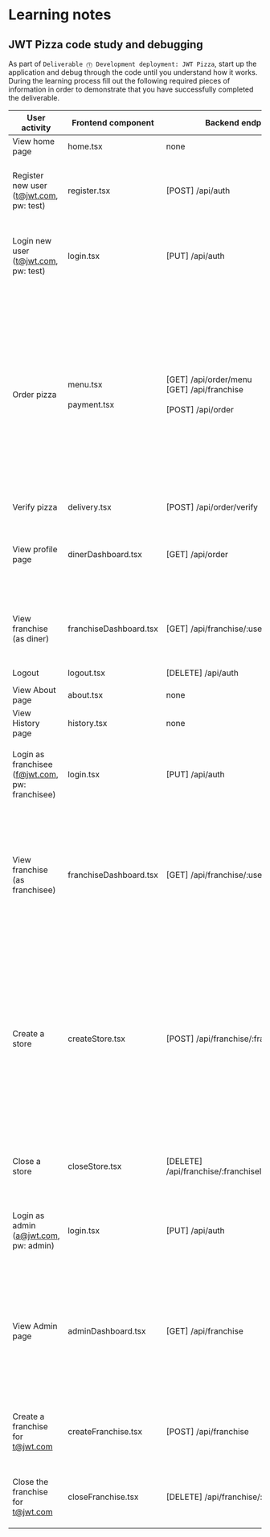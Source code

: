 # Learning notes



## JWT Pizza code study and debugging

As part of `Deliverable ⓵ Development deployment: JWT Pizza`, start up the application and debug through the code until you understand how it works. During the learning process fill out the following required pieces of information in order to demonstrate that you have successfully completed the deliverable.

| User activity                                       | Frontend component | Backend endpoints | Database SQL |
| --------------------------------------------------- | ------------------ | ----------------- | ------------ |
| View home page                                      |      home.tsx      |       none        |    none      |
| Register new user<br/>(t@jwt.com, pw: test)         |       register.tsx             | [POST] /api/auth |    **addUser(user)** </br> insert user `INSERT INTO user (name, email, password) VALUES (?, ?, ?)` <br/>  insert user role `INSERT INTO userRole (userId, role, objectId) VALUES (?, ?, ?)`                          |              
| Login new user<br/>(t@jwt.com, pw: test)            |    login.tsx       |  [PUT]  /api/auth |   **getUser(user)** <br/> get user to check password `SELECT * FROM user WHERE email=?`</br> get role with  <br/>`SELECT * FROM userRole WHERE userId=?`       |
| Order pizza                                         |         menu.tsx <br/><br/> payment.tsx          |   [GET] /api/order/menu <br/>  [GET] /api/franchise <br/> <br/> [POST] /api/order         | MENU </br> **getMenu()** </br> `SELECT * FROM menu`  <br/> **getFranchise(user id)** <br/> get list of franchises  `SELECT id, name FROM franchise` <br/> get stores from each franchise  `SELECT id, name FROM store WHERE franchiseId=?`   <br/><br/> PAYMENT </br>**addDinerOrder(user, orderReq)** <br/> add order to diner `INSERT INTO dinerOrder (dinerId, franchiseId, storeId, date) VALUES (?, ?, ?, now())` <br/> add each item to an order `INSERT INTO orderItem (orderId, menuId, description, price) VALUES (?, ?, ?, ?)`  |
| Verify pizza                                        |        delivery.tsx            |    [POST] /api/order/verify             |      None        |
| View profile page                                   |       dinerDashboard.tsx             |        [GET] /api/order           |     **getOrders(user, page = 1)** </br> get orders  `SELECT id, franchiseId, storeId, date FROM dinerOrder WHERE dinerId=? LIMIT ${offset}` </br> get items from each order `SELECT id, menuId, description, price FROM orderItem WHERE orderId=?`    |
| View franchise<br/>(as diner)                       |   franchiseDashboard.tsx                 |     [GET] /api/franchise/:userId             |      **getUserFranchise(userId)**   </br> `SELECT objectId FROM userRole WHERE role='franchisee' AND userId=?` - diner has no franchise, getuserFranchise returns after this sql      |
| Logout                                              |      logout.tsx | [DELETE]  /api/auth  |      logoutUser() `DELETE FROM auth WHERE token=?`        |
| View About page                                     |           about.tsx         |     none              |     none         |
| View History page                                   |          history.tsx          |     none              |      none        |
| Login as franchisee<br/>(f@jwt.com, pw: franchisee) |        login.tsx            |      [PUT] /api/auth             |  ***same login***  -- **getUser(user)** <br/> get user to check password `SELECT * FROM user WHERE email=?`</br> get role with  <br/>`SELECT * FROM userRole WHERE userId=?    |
| View franchise<br/>(as franchisee)                  |         franchiseDashboard.tsx           |         [GET] /api/franchise/:userId           |      **getUserFranchise(userId)**  </br> get franchiseIds `SELECT objectId FROM userRole WHERE role='franchisee' AND userId=?` <br/>  get franchises `SELECT id, name FROM franchise WHERE id in (${franchiseIds.join(',')})`   </br> </br> *then getUserFranchise  calls getfranchise()  on each franchise* which returns franchise admins and stores |
| Create a store                                      |        createStore.tsx            |     [POST] /api/franchise/:franchiseId/store          |    **getFranchise()**<br/> gets admins and stores `SELECT u.id, u.name, u.email FROM userRole AS ur JOIN user AS u ON u.id=ur.userId WHERE ur.objectId=? AND ur.role='franchisee'` </br>   `SELECT s.id, s.name, COALESCE(SUM(oi.price), 0) AS totalRevenue FROM dinerOrder AS do JOIN orderItem AS oi ON do.id=oi.orderId RIGHT JOIN store AS s ON s.id=do.storeId WHERE s.franchiseId=? GROUP BY s.id`  <br/></br>  if user is admin **createStore()** <br/>`INSERT INTO store (franchiseId, name) VALUES (?, ?)` |
| Close a store                                       |     closeStore.tsx               |    [DELETE] /api/franchise/:franchiseId/store/:storeId               |    **getFranchise(franchise)** see above </br></br> **deleteStore(franchise)** `DELETE FROM store WHERE franchiseId=? AND id=?`         |
| Login as admin<br/>(a@jwt.com, pw: admin)           |       login.tsx             |      [PUT]  /api/auth             |   ***same login***  -- **getUser(user)** <br/> get user to check password `SELECT * FROM user WHERE email=?`</br> get role with  <br/>`SELECT * FROM userRole WHERE userId=?  |
| View Admin page                                     |        adminDashboard.tsx            |     [GET] /api/franchise              |     **getUserFranchise(userId)**  </br> get franchiseIds `SELECT objectId FROM userRole WHERE role='franchisee' AND userId=?` <br/>  get franchises `SELECT id, name FROM franchise WHERE id in (${franchiseIds.join(',')})`   </br> </br> *then getUserFranchise  calls getfranchise()  on each franchise* which returns franchise admins and stores ||
| Create a franchise for t@jwt.com                    |      createFranchise.tsx              |     [POST] /api/franchise              |     **createFranchise(franchise)** `SELECT id, name FROM user WHERE email=?`  <br/>  `INSERT INTO franchise (name) VALUES (?)`  <br/>  `INSERT INTO userRole (userId, role, objectId) VALUES (?, ?, ?)`   |
| Close the franchise for t@jwt.com                   |        closeFranchise.tsx            |  [DELETE] /api/franchise/:franchiseId                |     **deleteFranchise(franchiseId)**    `DELETE FROM store WHERE franchiseId=?`  <br/> `DELETE FROM userRole WHERE objectId=?` <br/> `DELETE FROM franchise WHERE id=?`     |


